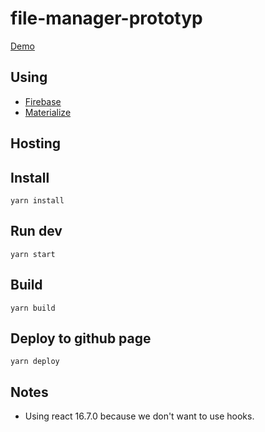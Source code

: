 # file-manager-prototyp

<a href="https://sofiaringstrom.github.io/file-manager-prototyp/" target="_blank">Demo</a>

## Using

* [Firebase](https://firebase.google.com/)
* [Materialize](https://materializecss.com/)

## Hosting


## Install

```
yarn install
```

## Run dev

```
yarn start
```

## Build

```
yarn build
```

## Deploy to github page
```
yarn deploy
```

## Notes

- Using react 16.7.0 because we don't want to use hooks.